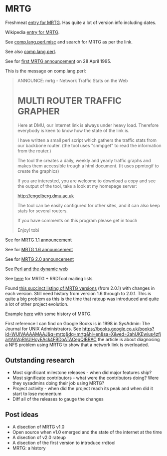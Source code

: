 # MRTG

Freshmeat [entry for MRTG](http://freshmeat.sourceforge.net/projects/mrtg). Has quite a lot of version info including dates.

Wikipedia [entry for MRTG](https://en.wikipedia.org/wiki/Multi_Router_Traffic_Grapher).

See [comp.lang.perl.misc](https://groups.google.com/g/comp.lang.perl.misc/) and search for MRTG as per the link.

See also [comp.lang.perl](https://groups.google.com/g/comp.lang.perl/).

See for [first MRTG announcement](https://groups.google.com/g/comp.lang.perl/c/FaAWCOBdgKo/m/g7IAn-LRGicJ) on 28 April 1995.

This is the message on comp.lang.perl:

>ANNOUNCE: mrtg - Network Traffic Stats on the Web
>
>MULTI ROUTER TRAFFIC GRAPHER
>============================
>Here at DMU, our Internet link is always under heavy load. Therefore
everybody is keen to know how the state of the link is.
>
>I have written a small perl script which gathers the traffic stats from our
backbone router. (the tool uses "snmpget" to read the information from the
router.)
>
>The tool the creates a daily, weekly and yearly traffic graphs and makes
them accessible trough a html document. (It uses ppmtogif to create the
graphics)
>
>If you are interested, you are welcome to download a
copy and see the output of the tool, take a look at my homepage server:
>
>http://engelberg.dmu.ac.uk
>
>The tool can be easily configured for other sites, and it can also keep stats
for several routers.
>
>If you have comments on this program please get in touch
>
>Enjoy!
>tobi

See for [MRTG 1.1 announcement](https://groups.google.com/g/comp.lang.perl.misc/c/bhOhM6Grii4/m/1Y8LlDrkKzcJ)

See for [MRTG 1.6 announcement](https://groups.google.com/g/comp.lang.perl.misc/c/4gUbj7tBi14/m/R2fzLDA_bLcJ)

See for [MRTG 2.0 announcement](https://groups.google.com/g/comp.lang.perl.misc/c/KqlEw0PexWA/m/cjYGNVFl-ScJ)

See [Perl and the dynamic web](https://opensource.com/life/16/11/perl-and-birth-dynamic-web)

See [here](https://lists.oetiker.ch/) for MRTG + RRDTool mailing lists

Found [this succinct listing of MRTG versions](http://www.mrtg.cz/pub/CHANGES) (from 2.0.1) with changes in each version. Still need history from version 1.6 through to 2.0.1. This is quite a big problem as this is the time that rateup was introduced and quite a lot of other project evolution.

Example [here](https://www.noao.edu/kpno/router-stats/readme.html) with some history of MRTG.

First reference I can find on Google Books is in 1998 in SysAdmin: The Journal for UNIX Administrators. See https://books.google.co.uk/books?id=WUlVAAAAMAAJ&q=mrtg&dq=mrtg&hl=en&sa=X&ved=2ahUKEwius4zfjartAhVpRhUIHcyEAck4FBDoATACegQIBRAC the article is about diagnosing a NFS problem using MRTG to show that a network link is overloaded.

## Outstanding research

* Most significant milestone releases - when did major features ship?
* Most significate contributors - what were the contributors doing? Were they sysadmins doing their job using MRTG?
* Project activity - when did the project reach its peak and when did it start to lose momentum
* Diff all of the releases to gauge the changes

## Post ideas

* A disection of MRTG v1.0
* Open source when v1.0 emerged and the state of the internet at the time
* A disection of v2.0 rateup
* A disection of the first version to introduce rrdtool
* MRTG: a history
